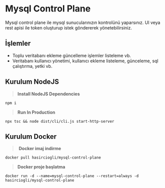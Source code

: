 # Mysql Control Plane

Mysql control plane ile mysql sunucularınızın kontrolünü yaparsınız. UI veya rest apisi ile token oluşturup istek göndererek yönetebilirsiniz.



## İşlemler
- Toplu veritabanı ekleme güncelleme işlemler listeleme vb.
- Veritabanı kullanıcı yönetimi, kullanıcı ekleme listeleme, günceleme, sql çalıştırma, yetki vb.


## Kurulum NodeJS

> **Install NodeJS Dependencies**

`npm i`

>  **Run In Production**

`npx tsc && node dist/cli/cli.js start-http-server`


## Kurulum Docker
> **Docker imaj indirme**

`docker pull hasirciogli/mysql-control-plane`


> **Docker proje başlatma**

`docker run -d --name=mysql-control-plane --restart=always -d hasirciogli/mysql-control-plane`